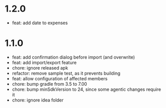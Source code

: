 # 1.2.0

- feat: add date to expenses


# 1.1.0

- feat: add confirmation dialog before import (and overwrite)
- feat: add import/export feature
- chore: ignore released apk
- refactor: remove sample test, as it prevents building
- feat: allow configuration of affected members
- chore: bump gradle from 3.5 to 7.00
- chore: bump minSdkVersion to 24, since some agentic changes require it
- chore: ignore idea folder


